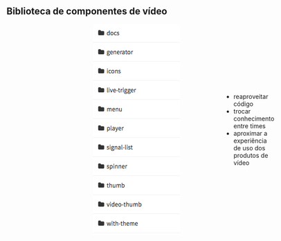 ## Biblioteca de componentes de vídeo

<div style="display: flex; align-items: center; justify-content: space-around">
  <img src="static/lib.png" style="margin-right: 100px; margin-left: 200px" />

  <ul style="margin-right: 100px">
    <li>reaproveitar código</li>
    <li>trocar conhecimento entre times</li>
    <li>aproximar a experiência de uso dos produtos de vídeo</li>
  </ul>
</div>
